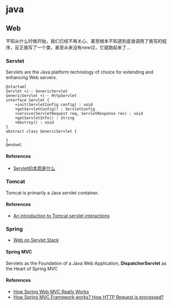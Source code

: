 # java
## Web
不知从什么时候开始，我们已经不再关心、甚至根本不知道到底谁调用了我写的程序，反正我写了一个类，甚至从来没有new过，它就跑起来了...
### Servlet
Servlets are the Java platform technology of choice for extending and enhancing Web servers.
```plantuml
@startuml
Servlet <|-- GenericServlet
GenericServlet <|-- HttpServlet
interface Servlet {
    +init(ServletConfig config) : void
    +getServletConfig() : ServletConfig
    +service(ServletRequest req, ServletResponse res) : void
    +getServletInfo() : String
    +destroy() : void
}
abstract class GenericServlet {

}
@enduml
```
#### References
* [Servlet的本质是什么](https://www.zhihu.com/question/21416727)
### Tomcat
Tomcat is primarily a Java servlet container.
#### References
* [An introduction to Tomcat servlet interactions](https://www.mulesoft.com/tcat/tomcat-servlet)
### Spring
* [Web on Servlet Stack](https://docs.spring.io/spring/docs/current/spring-framework-reference/web.html)
#### Spring MVC
Servlets as the Foundation of a Java Web Application, **DispatcherServlet** as the Heart of Spring MVC
#### References
* [How Spring Web MVC Really Works](https://stackify.com/spring-mvc/)
* [How Spring MVC Framework works? How HTTP Request is processed?](https://javarevisited.blogspot.com/2017/06/how-spring-mvc-framework-works-web-flow.html)